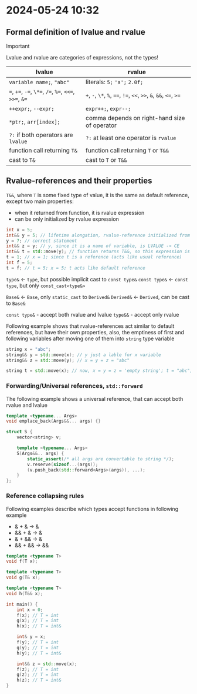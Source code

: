 # 2024-05-24 10:32


## Formal definition of lvalue and rvalue

> [!IMPORTANT]
> Lvalue and rvalue are categories of expressions, not the types!

| lvalue                                                 | rvalue                                                             |
| ------------------------------------------------------ | ------------------------------------------------------------------ |
| `variable name;`, `"abc"`                              | literals: `5;` `'a';` `2.0f;`                                      |
| `=`, `+=`, `-=`, `\*=`, `/=`, `%=`, `<<=`, `>>=`, `&=` | `+`, `-`, `\*`, `%`, `==`, `!=`, `<<`, `>>`, `&`, `&&`, `<=`, `>=` |
| `++expr;`, `--expr;`                                   | `expr++;`, `expr--;`                                               |
| `*ptr;`, `arr[index];`                                 | comma depends on right-hand size of operator                       |
| `?:` if both operators are `lvalue`                    | `?:` at least one operator is `rvalue`                             |
| function call returning `T&`                           | function call returning `T` or `T&&`                               |
| cast to `T&`                                           | cast to `T` or `T&&`                                               |

## Rvalue-references and their properties

`T&&`, where `T` is some fixed type of value, it is the same as default
reference, except two main properties:

- when it returned from function, it is rvalue expression
- can be only initialized by rvalue expression

```cpp
int x = 5;
int&& y = 5; // lifetime alongation, rvalue-reference initialized from literal
y = 7; // correct statement
int&& z = y; // y, since it is a name of variable, is LVALUE -> CE
int&& t = std::move(y); // function returns T&&, so this expression is correct
t = 1; // x = 1; since t is a reference (acts like usual reference)
int f = 5;
t = f; // t = 5; x = 5; t acts like default reference
```

`type&` ← `type`, but possible implicit cast to `const type&`
`const type&` ← `const type`, but only `const_cast<type&>`

`Base&` ← `Base`, only `static_cast` to `Derived&`
`Derived&` ← `Derived`, can be cast to `Base&`

`const type&` - accept both rvalue and lvalue
`type&&` - accept only rvalue

Following example shows that rvalue-references act similar to default
references, but have their own properties, also, the emptiness of first and
following variables after moving one of them into `string` type variable

```cpp
string x = "abc";
string&& y = std::move(x); // y just a lable for x variable
string&& z = std::move(y); // x = y = z = "abc"

string t = std::move(x); // now, x = y = z = 'empty string'; t = "abc";
```

### Forwarding/Universal references, `std::forward`

The following example shows a universal reference, that can accept both rvalue
and lvalue

```cpp
template <typename... Args>
void emplace_back(Args&&... args) {}
```

```cpp
struct S {
    vector<string> v;

    template <typename... Args>
    S(Args&&.. args) {
        static_assert(/* all args are convertable to string */);
        v.reserve(sizeof...(args));
        (v.push_back(std::forward<Args>(args)), ...);
    }
};
```

### Reference collapsing rules

Following examples describe which types accept functions in following example

- & + & → &
- && + & → &
- & + && → &
- && + && → &&

```cpp
template <typename T>
void f(T x);

template <typename T>
void g(T& x);

template <typename T>
void h(T&& x);

int main() {
    int x = 0;
    f(x); // T = int
    g(x); // T = int
    h(x); // T = int&

    int& y = x;
    f(y); // T = int
    g(y); // T = int
    h(y); // T = int&

    int&& z = std::move(x);
    f(z); // T = int
    g(z); // T = int
    h(z); // T = int&
}
```
